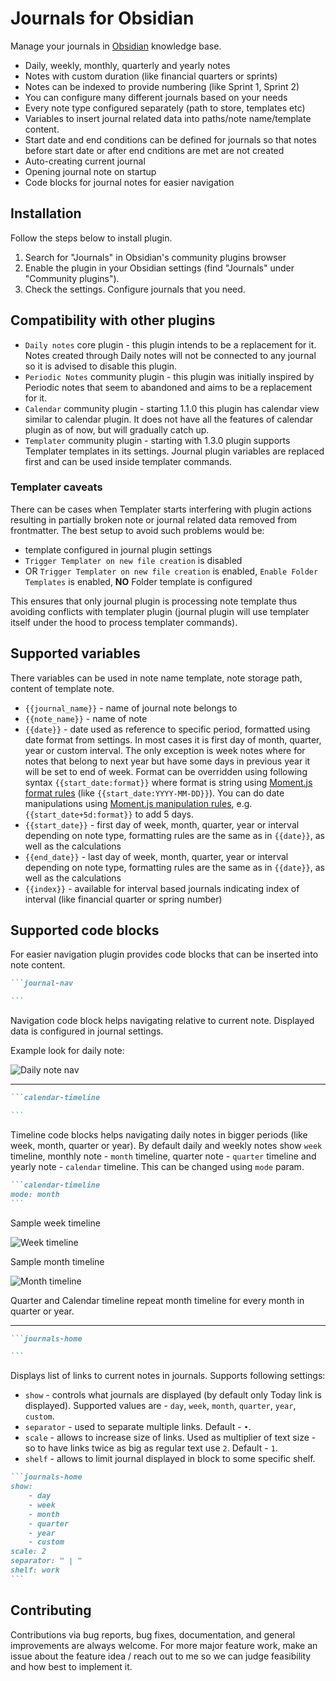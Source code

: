 # Journals for Obsidian

Manage your journals in [Obsidian](https://obsidian.md/) knowledge base.

- Daily, weekly, monthly, quarterly and yearly notes
- Notes with custom duration (like financial quarters or sprints)
- Notes can be indexed to provide numbering (like Sprint 1, Sprint 2)
- You can configure many different journals based on your needs
- Every note type configured separately (path to store, templates etc)
- Variables to insert journal related data into paths/note name/template content.
- Start date and end conditions can be defined for journals so that notes before start date or after end cnditions are met are not created
- Auto-creating current journal
- Opening journal note on startup
- Code blocks for journal notes for easier navigation

## Installation

Follow the steps below to install plugin.

1. Search for "Journals" in Obsidian's community plugins browser
2. Enable the plugin in your Obsidian settings (find "Journals" under "Community plugins").
3. Check the settings. Configure journals that you need.

## Compatibility with other plugins

- `Daily notes` core plugin - this plugin intends to be a replacement for it. Notes created through Daily notes will not be connected to any journal so it is advised to disable this plugin.
- `Periodic Notes` community plugin - this plugin was initially inspired by Periodic notes that seem to abandoned and aims to be a replacement for it.
- `Calendar` community plugin - starting 1.1.0 this plugin has calendar view similar to calendar plugin. It does not have all the features of calendar plugin as of now, but will gradually catch up.
- `Templater` community plugin - starting with 1.3.0 plugin supports Templater templates in its settings. Journal plugin variables are replaced first and can be used inside templater commands.

### Templater caveats

There can be cases when Templater starts interfering with plugin actions resulting in partially broken note or journal related data removed from frontmatter.
The best setup to avoid such problems would be:

- template configured in journal plugin settings
- `Trigger Templater on new file creation` is disabled
- OR `Trigger Templater on new file creation` is enabled, `Enable Folder Templates` is enabled, **NO** Folder template is configured

This ensures that only journal plugin is processing note template thus avoiding conflicts with templater plugin (journal plugin will use templater itself under the hood to process templater commands).

## Supported variables

There variables can be used in note name template, note storage path, content of template note.

- `{{journal_name}}` - name of journal note belongs to
- `{{note_name}}` - name of note
- `{{date}}` - date used as reference to specific period, formatted using date format from settings. In most cases it is first day of month, quarter, year or custom interval. The only exception is week notes where for notes that belong to next year but have some days in previous year it will be set to end of week. Format can be overridden using following syntax `{{start_date:format}}` where format is string using [Moment.js format rules](https://momentjs.com/docs/#/displaying/format/) (like `{{start_date:YYYY-MM-DD}}`). You can do date manipulations using [Moment.js manipulation rules](https://momentjs.com/docs/#/manipulating/add/), e.g. `{{start_date+5d:format}}` to add 5 days.
- `{{start_date}}` - first day of week, month, quarter, year or interval depending on note type, formatting rules are the same as in `{{date}}`, as well as the calculations
- `{{end_date}}` - last day of week, month, quarter, year or interval depending on note type, formatting rules are the same as in `{{date}}`, as well as the calculations
- `{{index}}` - available for interval based journals indicating index of interval (like financial quarter or spring number)

## Supported code blocks

For easier navigation plugin provides code blocks that can be inserted into note content.

````markdown
```journal-nav

```
````

Navigation code block helps navigating relative to current note. Displayed data is configured in journal settings.

Example look for daily note:

![Daily note nav](assets/daily-nav.png)

---

````markdown
```calendar-timeline

```
````

Timeline code blocks helps navigating daily notes in bigger periods (like week, month, quarter or year). By default daily and weekly notes show `week` timeline, monthly note - `month` timeline, quarter note - `quarter` timeline and yearly note - `calendar` timeline. This can be changed using `mode` param.

````markdown
```calendar-timeline
mode: month
```
````

Sample week timeline

![Week timeline](assets/week-timeline.png)

Sample month timeline

![Month timeline](assets/month-timeline.png)

Quarter and Calendar timeline repeat month timeline for every month in quarter or year.

---

````markdown
```journals-home

```
````

Displays list of links to current notes in journals.
Supports following settings:

- `show` - controls what journals are displayed (by default only Today link is displayed). Supported values are - `day`, `week`, `month`, `quarter`, `year`, `custom`.
- `separator` - used to separate multiple links. Default - `•`.
- `scale` - allows to increase size of links. Used as multiplier of text size - so to have links twice as big as regular text use `2`. Default - `1`.
- `shelf` - allows to limit journal displayed in block to some specific shelf.

````markdown
```journals-home
show:
	- day
	- week
	- month
	- quarter
	- year
	- custom
scale: 2
separator: " | "
shelf: work
```
````

## Contributing

Contributions via bug reports, bug fixes, documentation, and general improvements are always welcome. For more major feature work, make an issue about the feature idea / reach out to me so we can judge feasibility and how best to implement it.
